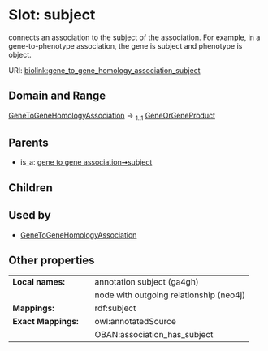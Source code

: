
# Slot: subject


connects an association to the subject of the association. For example, in a gene-to-phenotype association, the gene is subject and phenotype is object.

URI: [biolink:gene_to_gene_homology_association_subject](https://w3id.org/biolink/vocab/gene_to_gene_homology_association_subject)


## Domain and Range

[GeneToGeneHomologyAssociation](GeneToGeneHomologyAssociation.md) &#8594;  <sub>1..1</sub> [GeneOrGeneProduct](GeneOrGeneProduct.md)

## Parents

 *  is_a: [gene to gene association➞subject](gene_to_gene_association_subject.md)

## Children


## Used by

 * [GeneToGeneHomologyAssociation](GeneToGeneHomologyAssociation.md)

## Other properties

|  |  |  |
| --- | --- | --- |
| **Local names:** | | annotation subject (ga4gh) |
|  | | node with outgoing relationship (neo4j) |
| **Mappings:** | | rdf:subject |
| **Exact Mappings:** | | owl:annotatedSource |
|  | | OBAN:association_has_subject |

